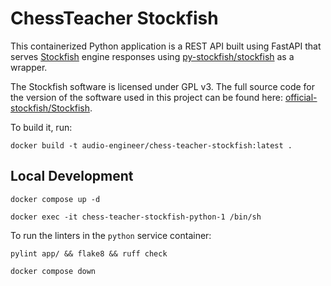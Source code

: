 # ChessTeacher Stockfish

This containerized Python application is a REST API
built using FastAPI that serves [Stockfish](https://stockfishchess.org/) engine responses using
[py-stockfish/stockfish](https://github.com/py-stockfish/stockfish) as a wrapper.

The Stockfish software is licensed under GPL v3.
The full source code for the version of the software used in this project can be found here:
[official-stockfish/Stockfish](https://github.com/official-stockfish/Stockfish/tree/sf_16.1).

To build it, run:

```shell
docker build -t audio-engineer/chess-teacher-stockfish:latest .
```

## Local Development

```shell
docker compose up -d
```

```shell
docker exec -it chess-teacher-stockfish-python-1 /bin/sh
```

To run the linters in the `python` service container:

```shell
pylint app/ && flake8 && ruff check
```

```shell
docker compose down
```
